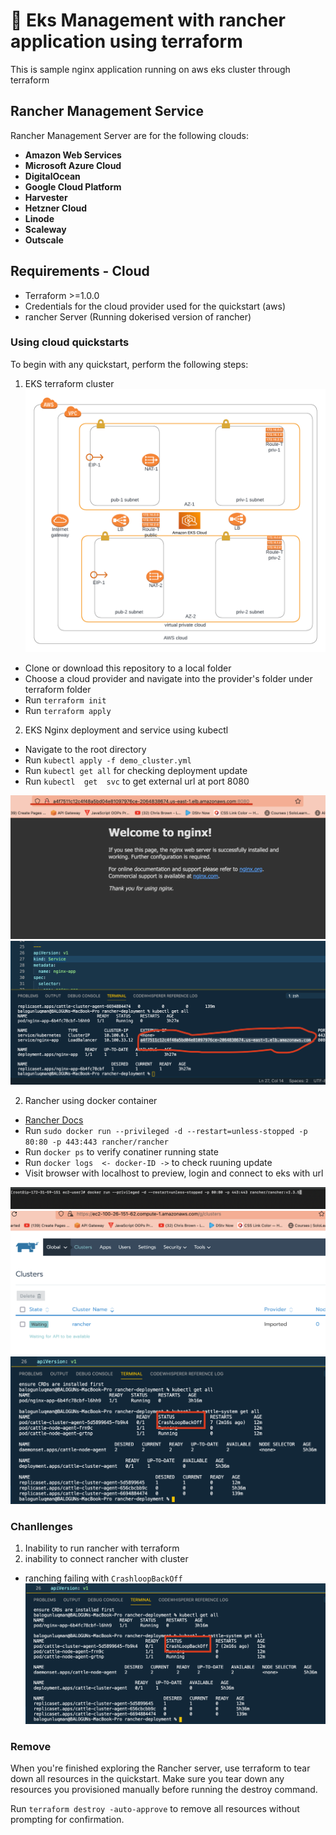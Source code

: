 # :rocket: Eks Management with rancher application using terraform

This is sample nginx application running on aws eks cluster through terraform

## Rancher Management Service

Rancher Management Server are for the following clouds:

- **Amazon Web Services**
- **Microsoft Azure Cloud**
- **DigitalOcean**
- **Google Cloud Platform**
- **Harvester**
- **Hetzner Cloud**
- **Linode**
- **Scaleway**
- **Outscale**

## Requirements - Cloud

- Terraform >=1.0.0
- Credentials for the cloud provider used for the quickstart (aws)
- rancher Server (Running dokerised version of rancher)

### Using cloud quickstarts

To begin with any quickstart, perform the following steps:

1. EKS terraform cluster
![](./assets/architecture.png)

- Clone or download this repository to a local folder
- Choose a cloud provider and navigate into the provider's folder under terraform folder
- Run `terraform init`
- Run `terraform apply`

2. EKS Nginx deployment and service using kubectl

- Navigate to the root directory
- Run `kubectl apply -f demo_cluster.yml`
- Run `kubectl get all` for checking deployment update
- Run `kubectl  get  svc` to get external url at port 8080

![](./assets/ngnix_url.png)
![](./assets/service_response.png)

2. Rancher using docker container

- [Rancher Docs](https://rancher.com/docs/)
- Run `sudo docker run --privileged -d --restart=unless-stopped -p 80:80 -p 443:443 rancher/rancher`
- Run `docker ps` to verify conatiner running state
- Run `docker logs  <- docker-ID ->` to check ruuning update
- Visit browser with localhost to preview, login and connect to eks with url

![](./assets/rancher_docker.png)
![](./assets/rancher_dashboard.png)
![](./assets/rancher_crash.png)

### Chanllenges

1. Inability to run rancher with terraform
2. inability to connect rancher with cluster

- ranching failing with `CrashloopBackOff`
  ![](./assets/rancher_crash.png)

### Remove

When you're finished exploring the Rancher server, use terraform to tear down all resources in the quickstart.
Make sure you tear down any resources you provisioned manually before running the destroy command.

Run `terraform destroy -auto-approve` to remove all resources without prompting for confirmation.
